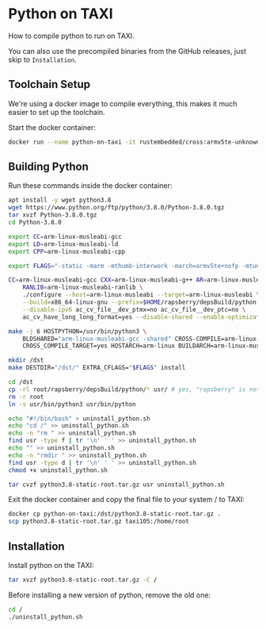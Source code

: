 # Python on TAXI
How to compile python to run on TAXI.

You can also use the precompiled binaries from the GitHub releases, just skip to `Installation`.

## Toolchain Setup
We're using a docker image to compile everything, this makes it much easier to set up the toolchain.

Start the docker container:
```bash
docker run --name python-on-taxi -it rustembedded/cross:armv5te-unknown-linux-musleabi /bin/bash
```

## Building Python
Run these commands inside the docker container:
```bash
apt install -y wget python3.8
wget https://www.python.org/ftp/python/3.8.0/Python-3.8.0.tgz
tar xvzf Python-3.8.0.tgz
cd Python-3.8.0

export CC=arm-linux-musleabi-gcc
export LD=arm-linux-musleabi-ld
export CPP=arm-linux-musleabi-cpp

export FLAGS="-static -marm -mthumb-interwork -march=armv5te+nofp -mtune=arm926ej-s -mfloat-abi=soft"

CC=arm-linux-musleabi-gcc CXX=arm-linux-musleabi-g++ AR=arm-linux-musleabi-ar CPP=arm-linux-musleabi-cpp \
    RANLIB=arm-linux-musleabi-ranlib \
    ./configure --host=arm-linux-musleabi --target=arm-linux-musleabi \
    --build=x86_64-linux-gnu --prefix=$HOME/rapsberry/depsBuild/python \
    --disable-ipv6 ac_cv_file__dev_ptmx=no ac_cv_file__dev_ptc=no \
    ac_cv_have_long_long_format=yes --disable-shared --enable-optimizations CFLAGS="$FLAGS" LDFLAGS="$FLAGS" CXFLAGS="$FLAGS"

make -j 6 HOSTPYTHON=/usr/bin/python3 \
    BLDSHARED="arm-linux-musleabi-gcc -shared" CROSS-COMPILE=arm-linux-musleabi- \
    CROSS_COMPILE_TARGET=yes HOSTARCH=arm-linux BUILDARCH=arm-linux-musleabi-gcc CFLAGS="$FLAGS" LDFLAGS="$FLAGS" CXFLAGS="$FLAGS" LINKFORSHARED=" "

mkdir /dst
make DESTDIR="/dst/" EXTRA_CFLAGS="$FLAGS" install

cd /dst
cp -rl root/rapsberry/depsBuild/python/* usr/ # yes, "rapsberry" is not a typo
rm -r root
ln -s usr/bin/python3 usr/bin/python

echo "#!/bin/bash" > uninstall_python.sh
echo "cd /" >> uninstall_python.sh
echo -n "rm " >> uninstall_python.sh
find usr -type f | tr '\n' ' ' >> uninstall_python.sh
echo "" >> uninstall_python.sh
echo -n "rmdir " >> uninstall_python.sh
find usr -type d | tr '\n' ' ' >> uninstall_python.sh
chmod +x uninstall_python.sh

tar cvzf python3.8-static-root.tar.gz usr uninstall_python.sh
```

Exit the docker container and copy the final file to your system / to TAXI:
```bash
docker cp python-on-taxi:/dst/python3.8-static-root.tar.gz .
scp python3.8-static-root.tar.gz taxi105:/home/root
```

## Installation
Install python on the TAXI:
```bash
tar xvzf python3.8-static-root.tar.gz -C /
```

Before installing a new version of python, remove the old one:
```bash
cd /
./uninstall_python.sh
```
